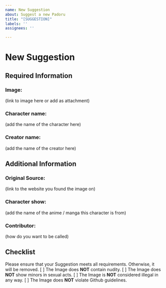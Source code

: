 ```yaml
---
name: New Suggestion
about: Suggest a new Padoru
title: "[SUGGESTION]"
labels: ''
assignees: ''

---
```


# New Suggestion
## Required Information
### Image:
(link to image here or add as attachment)

### Character name:
(add the name of the character here)

### Creator name:
(add the name of the creator here)


## Additional Information
### Original Source:
(link to the website you found the image on)

### Character show:
(add the name of the anime / manga this character is from)

### Contributor:
(how do you want to be called)

## Checklist
Please ensure that your Suggestion meets all requirements. Otherwise, it will be removed.
[ ] The Image does __NOT__ contain nudity.
[ ] The Image does __NOT__ show minors in sexual acts.
[ ] The Image is  __NOT__ considered illegal in any way.
[ ] The Image does __NOT__ violate Github guidelines.

